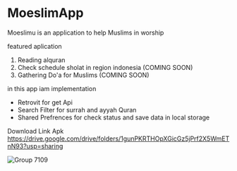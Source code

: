 # MoeslimApp

Moeslimu is an application to help Muslims in worship

featured aplication
1. Reading alquran
2. Check schedule sholat in region indonesia (COMING SOON)
3. Gathering Do'a for Muslims (COMING SOON)

in this app iam implementation
- Retrovit for get Api
- Search Filter for surrah and ayyah Quran
- Shared Prefrences for check status and save data in local storage

Download Link Apk
https://drive.google.com/drive/folders/1gunPKRTHOpXGicGz5jPrf2X5WmETnN93?usp=sharing

![Group 7109](https://user-images.githubusercontent.com/111865104/194773191-681655cf-52f7-409f-8d43-9e9af775e4d0.png)
